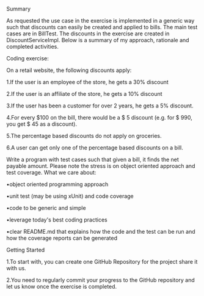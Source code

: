 Summary

As requested the use case in the exercise is implemented in a generic way such that discounts can easily be created and applied to bills. The main test cases are in BillTest. The discounts in the exercise are created in DiscountServiceImpl. Below is a summary of my approach, rationale and completed activities.

Coding exercise:

On a retail website, the following discounts apply: 

1.If the user is an employee of the store, he gets a 30% discount 

2.If the user is an affiliate of the store, he gets a 10% discount 

3.If the user has been a customer for over 2 years, he gets a 5% discount. 

4.For every $100 on the bill, there would be a $ 5 discount (e.g. for $ 990, you get $ 45 as a discount). 

5.The percentage based discounts do not apply on groceries. 

6.A user can get only one of the percentage based discounts on a bill. 

Write a program with test cases such that given a bill, it finds the net payable amount. Please note the stress is on object oriented approach and test coverage. What we care about: 

•object oriented programming approach 

•unit test (may be using xUnit) and code coverage 

•code to be generic and simple 

•leverage today's best coding practices 

•clear README.md that explains how the code and the test can be run and how the coverage reports can be generated

Getting Started 

1.To start with, you can create one GitHub Repository for the project share it with us. 

2.You need to regularly commit your progress to the GitHub repository and let us know once the exercise is completed. 


